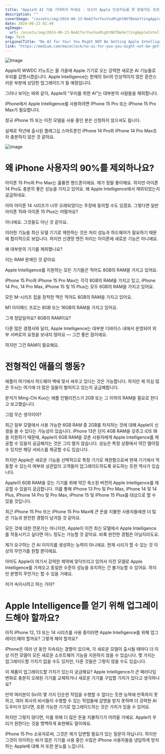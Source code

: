 ```yaml
---
title: "Apple의 AI 기술 기대하지 마세요 - 당신이 Apple 인공지능을 못 받을지도 모르는 이유"
description: ""
coverImage: "/assets/img/2024-06-23-NoAIforYouYouMightNOTBeGettingAppleIntelligenceAfterall_0.png"
date: 2024-06-23 01:49
ogImage:
  url: /assets/img/2024-06-23-NoAIforYouYouMightNOTBeGettingAppleIntelligenceAfterall_0.png
tag: Tech
originalTitle: "No AI for You! You Might NOT Be Getting Apple Intelligence After all."
link: "https://medium.com/macoclock/no-ai-for-you-you-might-not-be-getting-apple-intelligence-after-all-17c6eb07d088"
---
```


![Image](/assets/img/2024-06-23-NoAIforYouYouMightNOTBeGettingAppleIntelligenceAfterall_0.png)

Apple의 WWDC 키노트는 올 가을에 Apple 기기로 오는 강력한 새로운 AI 기능들로 우리를 감명시켰습니다. Apple Intelligence는 현재의 Siri의 인상적이지 않은 혼란스러운 부분에 상당한 업그레이드가 될 예정입니다.

그러나 보이는 바와 같이, Apple의 "우리를 위한 AI"는 대부분의 사람들을 제외합니다.

iPhone에서 Apple Intelligence를 사용하려면 iPhone 15 Pro 또는 iPhone 15 Pro Max가 필요합니다.

<div class="content-ad"></div>

정규 iPhone 15 또는 이전 모델을 사용 중인 분은 신청하지 않으셔도 됩니다.

실제로 작년에 출시된 플래그십 스마트폰인 iPhone 14 Pro와 iPhone 14 Pro Max조차 충분하지 않은 것 같아요.

![image](/assets/img/2024-06-23-NoAIforYouYouMightNOTBeGettingAppleIntelligenceAfterall_1.png)

# 왜 iPhone 사용자의 90%를 제외하나요?

<div class="content-ad"></div>

아이폰 15 Pro와 Pro Max는 훌륭한 핸드폰이에요. 제가 정말 좋아해요. 하지만 아이폰 14 Pro도 충분히 좋은 성능을 가지고 있어요. 왜 Apple Intelligence에서 제외되었는지 궁금하네요.

아마 아이폰 14 시리즈가 너무 오래되었다는 주장에 동의할 수도 있겠죠. 그렇다면 일반 아이폰 15와 아이폰 15 Plus는 어떨까요?

아니에요. 그것들도 아닌 것 같아요.

이러한 기능을 최신 모델 기기로 제한하는 것은 처리 성능과 하드웨어가 필요하기 때문에 합리적으로 보입니다. 하지만 신경망 엔진 처리는 아이폰에 새로운 기능은 아니에요.

<div class="content-ad"></div>

왜 대부분의 기기를 제외했나요?

이는 RAM 문제인 것 같아요.

Apple Intelligence를 지원하는 모든 기기들은 적어도 8GB의 RAM을 가지고 있어요.

iPhone 15 Pro와 iPhone 15 Pro Max는 각각 8GB의 RAM을 가지고 있고, iPhone 14 Pro, 14 Pro Max, iPhone 15 및 15 Plus는 모두 6GB의 RAM을 가지고 있어요.

<div class="content-ad"></div>

모든 M-시리즈 칩을 장착한 맥은 적어도 8GB의 RAM을 가지고 있어요.

M1 아이패드 프로는 8GB 또는 16GB의 RAM을 가지고 있어요.

그게 정답일까요? 8GB의 RAM이요?

다른 많은 경쟁사와 달리, Apple Intelligence는 대부분 디바이스 내에서 운영되어 외부 서버로의 요청을 보내지 않아요 — 그건 좋은 점이에요.

<div class="content-ad"></div>

하지만 그건 RAM이 필요해요.

# 전형적인 애플의 행동?

애플이 여기에서 하드웨어 벽에 맞서 싸우고 있다는 것은 가능합니다. 하지만 제 의심 많은 두뇌는 여기에 더 많은 일들이 벌어지고 있는지 궁금해합니다.

분석가 Ming-Chi Kuo는 애플 인텔리전스가 2GB 또는 그 이하의 RAM을 필요로 한다고 보고했습니다.

<div class="content-ad"></div>

그럼 무슨 생각이야?

최근 일부 모델에서 사용 가능한 6GB RAM 중 2GB를 차지하는 것에 대해 Apple이 신경을 쓸 수 있다는 가능성이 있습니다. iPhone 13은 단지 4GB RAM을 갖추고 iOS 18을 지원하기 때문에, Apple이 6GB RAM을 갖춘 사용자에게 Apple Intelligence를 제공할 수 있을지 궁금해지는 것은 그리 멀지 않습니다. 성능은 특정 상황에서 약간 떨어질 수 있지만 해당 서비스를 제공할 수도 있습니다.

하지만 Apple은 새로운 기능을 선택적으로 특정 기기로 제한함으로써 현재 기기에서 작동할 수 있는지 여부와 상관없이 고객들이 업그레이드하도록 유도하는 듯한 역사가 있습니다.

Apple이 6GB RAM을 갖는 기기를 위해 약간 축소된 버전의 Apple Intelligence를 제공할 수 있을지 궁금합니다. 이를 통해 iPhone 13 Pro 및 Pro Max, iPhone 14 및 14 Plus, iPhone 14 Pro 및 Pro Max, iPhone 15 및 iPhone 15 Plus를 대상으로 할 수 있을 것입니다.

<div class="content-ad"></div>

최근 iPhone 15 Pro 또는 iPhone 15 Pro Max에 큰 돈을 지불한 사용자들에겐 더 많은 기능과 완전한 경험이 남겨질 것 같아요.

모든 것에 대한 전문가는 아니지만, Apple이 이전 최신 모델에서 Apple Intelligence를 작동시키고 싶다면 어느 정도는 가능할 것 같아요. 비록 완전한 경험은 아닐지라도요.

제가 요구하는 건 AI 이미지를 생성하는 능력이 아니에요. 현재 시리가 할 수 있는 것 이상의 무언가를 원할 뿐이에요.

아마도 Apple이 여기서 강력한 제약에 맞닥뜨리고 있어서 이전 모델로 Apple Intelligence를 가져오고 동일한 수준의 성능을 유지하는 건 불가능할 수 있어요. 하지만 분명히 무언가는 할 수 있을 거예요.

<div class="content-ad"></div>

저거 속이시려고 하는 거야?

# Apple Intelligence를 얻기 위해 업그레이드해야 할까요?

아직 iPhone 12, 13 또는 14 시리즈를 사용 중이라면 Apple Intelligence를 위해 업그레이드해야 할까요? 그렇게 해야 할까요?

iPhone은 여러 년 동안 지속되는 경향이 있으며, 각 새로운 모델이 출시될 때마다 더 이상 이전 모델이 모든 새로운 소프트웨어 기능을 지원하지 않을 수 있습니다. 몇 가지는 업그레이드할 가치가 없을 수도 있지만, 다른 것들은 그렇지 않을 수도 있습니다.

<div class="content-ad"></div>

이 제품이 업그레이드할 가치가 있는지 궁금해요? Apple Intelligence가 큰 패러다임 변화로 충분히 오래된 기기를 교체하거나 새로운 기기를 구입할 가치가 있다고 생각하나요?

만약 여러분이 Siri의 몇 가지 단순한 작업을 수행할 수 없다는 듯한 능력에 만족하지 못하고, 여러 회사의 비서들이 수행할 수 있는 작업들에 감명을 받지 못하며 더 강력한 AI 도우미가 있다면, 호환 가능한 기기로 업그레이드하는 것은 가치가 있을 수 있어요.

하지만 그렇지 않다면, 이를 위해 더 많은 돈을 지불하기가 어려울 거예요. Apple이 우리가 원한다는 것을 명백하게 표현해도 말이에요.

iPhone 15 Pro 소유자로써, 그것은 제가 답변할 필요가 있는 질문이 아닙니다. 하지만 그것이 의미하는 바가 많은 기기를 사용 중인 수많은 iPhone 사용자들을 냉담하게 방치하는 Apple에 대해 저 또한 분노를 느낍니다.
